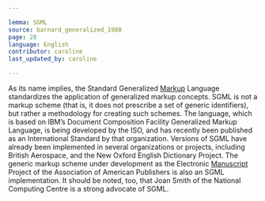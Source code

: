 ```yaml
---

lemma: SGML
source: barnard_generalized_1988
page: 28
language: English
contributor: caroline
last_updated_by: caroline

---
```


As its name implies, the Standard Generalized [Markup](markup.html) Language standardizes the application of generalized markup concepts. SGML is not a markup scheme (that is, it does not prescribe a set of generic identifiers), but rather a methodology for creating such schemes. The language, which is based on IBM’s Document Composition Facility Generalized Markup Language, is being developed by the ISO, and has recently been published as an International Standard by that organization. Versions of SGML have already been implemented in several organizations or projects, including British Aerospace, and the New Oxford English Dictionary Project. The generic markup scheme under development as the Electronic [Manuscript](manuscript.html) Project of the Association of American Publishers is also an SGML implementation. It should be noted, too, that Joan Smith of the National Computing Centre is a strong advocate of SGML.
